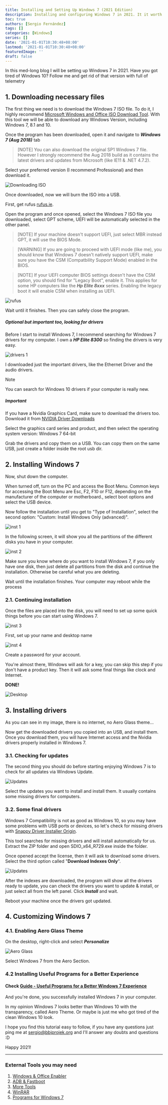 ```yaml
---
title: Installing and Setting Up Windows 7 (2021 Edition)
description: Installing and configuring Windows 7 in 2021. It it worth it?
toc: true
authors: [Sergio Fernández]
tags: []
categories: [Windows]
series: []
date: '2021-01-01T10:30:48+08:00'
lastmod: '2021-01-01T10:30:48+08:00'
featuredImage: ''
draft: false
---
```

In this med-long blog I will be setting up Windows 7 in 2021. Have you got tired of Windows 10? Follow me and get rid of that version with full of telemetry

## 1. Downloading necessary files

The first thing we need is to download the Windows 7 ISO file. To do it, I highly recommend [Microsoft Windows and Office ISO Download Tool](https://www.heidoc.net/joomla/technology-science/microsoft/67-microsoft-windows-and-office-iso-download-tool). With this tool we will be able to download any Windows Version, including Windows 7, 8.1 and 10.

Once the program has been downloaded, open it and navigate to ***Windows 7 (Aug 2018)*** tab

> [NOTE]
> You can also download the original SP1 Windows 7 file. However I strongly recommend the Aug 2018 build as it contains the latest drivers and updates from Microsoft (like IE11 & .NET 4.7.2).

Select your preferred version (I recommend Professional) and then download it.

<img src="/posts/images/one.png" alt="Downloading ISO" >

Once downloaded, now we will burn the ISO into a USB.

First, get rufus [rufus.ie](https://rufus.ie).

Open the program and once opened, select the Windows 7 ISO file you downloaded, select GPT scheme, UEFI will be automatically selected in the other panel.

> [NOTE]
> If your machine doesn't support UEFI, just select MBR instead GPT, it will use the BIOS Mode.

> [WARNING]
> If you are going to proceed with UEFI mode (like me), you should know that Windows 7 doesn't natively support UEFI, make sure you have the CSM (Compatbility Support Mode) enabled in the BIOS.

> [NOTE]
> If your UEFI computer BIOS settings doesn't have the CSM option, you should find for "Legacy Boot", enable it. This applies for some HP computers like the ***Hp Elite 8xxx*** series. Enabling the legacy boot it will enable CSM when installing as UEFI.

<img src="/posts/images/two.png" alt="rufus" >

Wait until it finishes. Then you can safely close the program.

##### Optional but important too, looking for drivers

Before I start to install Windows 7, I recommend searching for Windows 7 drivers for my computer. I own a ***HP Elite 8300*** so finding the drivers is very easy.

<img src="/posts/images/three.png" alt="drivers 1" >

I downloaded just the important drivers, like the Ethernet Driver and the audio drivers.

> [!NOTE]
> You can search for Windows 10 drivers if your computer is really new.

##### Important
If you have a Nvidia Graphics Card, make sure to download the drivers too. Download it from [NVIDIA Driver Downloads](https://www.nvidia.com/Download/index.aspx)

Select the graphics card series and product, and then select the operating system version: Windows 7 64-bit

Grab the drivers and copy them on a USB. You can copy them on the same USB, just create a folder inside the root usb dir.

## 2. Installing Windows 7

Now, shut down the computer.

When turned off, turn on the PC and access the Boot Menu. Common keys for accessing the Boot Menu are Esc, F2, F10 or F12, depending on the manufacturer of the computer or motherboard., select boot options and select the USB device.

Now follow the installation until you get to "Type of Installation", select the second option: "Custom: Install Windows Only (advanced)".

<img src="/posts/images/inst1.png" alt="inst 1" >


In the following screen, it will show you all the partitions of the different disks you have in your computer.

<img src="/posts/images/inst2.png" alt="inst 2" >

Make sure you know where do you want to install Windows 7, if you only have one disk, then just delete all partitions from the disk and continue the installation. Otherwise be careful what you are deleting.

Wait until the installation finishes. Your computer may reboot while the process

### 2.1. Continuing installation

Once the files are placed into the disk, you will need to set up some quick things before you can start using Windows 7.

<img src="https://petri.com/wp-content/uploads/sites/3/install_win7_9-533x400.png" alt="inst 3" >

First, set up your name and desktop name

<img src="https://petri.com/wp-content/uploads/sites/3/install_win7_10-533x400.png" alt="inst 4" >

Create a password for your account.

You're almost there, Windows will ask for a key, you can skip this step if you don't have a product key. Then it will ask some final things like clock and Internet.

**DONE!**

<img src="/posts/images/initial.png" alt="Desktop" >

## 3. Installing drivers
As you can see in my image, there is no internet, no Aero Glass theme...

Now get the downloaded drivers you copied into an USB, and install them. Once you download them, you will have Internet access and the Nvidia drivers properly installed in Windows 7.

### 3.1. Checking for updates
The second thing you should do before starting enjoying Windows 7 is to check for all updates via Windows Update.

<img src="/posts/images/upd.png" alt="Updates" >

Select the updates you want to install and install them. It usually contains some missing drivers for computers.

### 3.2. Some final drivers
Windows 7 Compatibility is not as good as Windows 10, so you may have some problems with USB ports or devices, so let's check for missing drivers with [Snappy Driver Installer Origin](https://www.snappy-driver-installer.org/download/).

This tool searches for missing drivers and will install automatically for us. Extract the ZIP folder and open SDIO_x64_R729.exe inside the folder.

Once opened accept the license, then it will ask to download some drivers. Select the third option called "**Download Indexes Only**".

<img src="/posts/images/snappy1.png" alt="Updates" >

After the indexes are downloaded, the program will show all the drivers ready to update, you can check the drivers you want to update & install, or just select all from the left panel. Click ***Install*** and wait.

Reboot your machine once the drivers got updated.

## 4. Customizing Windows 7

### 4.1. Enabling Aero Glass Theme

On the desktop, right-click and select ***Personalize***

<img src="/posts/images/aero.png" alt="Aero Glass" >

Select Windows 7 from the Aero Section.

### 4.2 Installing Useful Programs for a Better Experience
#### Check [Guide - Useful Programs for a Better Windows 7 Experience](/posts/programs7/)

And you're done, you successfully installed Windows 7 in your computer.

In my opinion Windows 7 looks better than Windows 10 with the transparency, called Aero Theme. Or maybe is just me who got tired of the clean Windows 10 look.

I hope you find this tutorial easy to follow, if you have any questions just ping me at [sergio@bbjprojek.org](mailto:sergio@bbjprojek.org) and I'll answer any doubts and questions :D

Happy 2021!

-----------

### External Tools you may need

1. [Windows & Office Enabler](https://wiki.bbjprojek.org/#/more/windows?id=office)
2. [ADB & Fastboot](https://wiki.bbjprojek.org/#//more/windows?id=adb-amp-fastboot)
3. [More Tools](https://wiki.bbjprojek.org/#//more/windows?id=more-useful-programs)
4. [WinRAR](https://wiki.bbjprojek.org/#//more/windows?id=winrar)
5. [Programs for Windows 7](/posts/programs7/)
